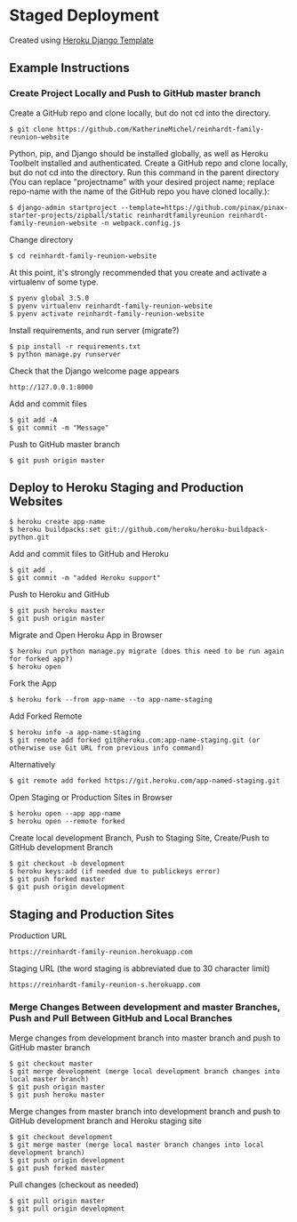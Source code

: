 # Staged Deployment

Created using [Heroku Django Template](https://github.com/heroku/heroku-django-template)

## Example Instructions

### Create Project Locally and Push to GitHub master branch

Create a GitHub repo and clone locally, but do not cd into the directory. 

    $ git clone https://github.com/KatherineMichel/reinhardt-family-reunion-website

Python, pip, and Django should be installed globally, as well as Heroku Toolbelt installed and authenticated. Create a GitHub repo and clone locally, but do not cd into the directory. Run this command in the parent directory (You can replace "projectname" with your desired project name; replace repo-name with the name of the GitHub repo you have cloned locally.):

    $ django-admin startproject --template=https://github.com/pinax/pinax-starter-projects/zipball/static reinhardtfamilyreunion reinhardt-family-reunion-website -n webpack.config.js

Change directory

    $ cd reinhardt-family-reunion-website

At this point, it's strongly recommended that you create and activate a virtualenv of some type. 

    $ pyenv global 3.5.0
    $ pyenv virtualenv reinhardt-family-reunion-website
    $ pyenv activate reinhardt-family-reunion-website

Install requirements, and run server (migrate?)

    $ pip install -r requirements.txt
    $ python manage.py runserver 
    
Check that the Django welcome page appears

    http://127.0.0.1:8000

Add and commit files

    $ git add -A
    $ git commit -m "Message"

Push to GitHub master branch

    $ git push origin master

## Deploy to Heroku Staging and Production Websites

    $ heroku create app-name
    $ heroku buildpacks:set git://github.com/heroku/heroku-buildpack-python.git

Add and commit files to GitHub and Heroku

    $ git add .
    $ git commit -m "added Heroku support"

Push to Heroku and GitHub

    $ git push heroku master
    $ git push origin master

Migrate and Open Heroku App in Browser

    $ heroku run python manage.py migrate (does this need to be run again for forked app?)
    $ heroku open 

Fork the App

    $ heroku fork --from app-name --to app-name-staging

Add Forked Remote

    $ heroku info -a app-name-staging
    $ git remote add forked git@heroku.com:app-name-staging.git (or otherwise use Git URL from previous info command)

Alternatively 

    $ git remote add forked https://git.heroku.com/app-named-staging.git

Open Staging or Production Sites in Browser

    $ heroku open --app app-name
    $ heroku open --remote forked

Create local development Branch, Push to Staging Site, Create/Push to GitHub development Branch

    $ git checkout -b development 
    $ heroku keys:add (if needed due to publickeys error)
    $ git push forked master
    $ git push origin development

## Staging and Production Sites

Production URL

    https://reinhardt-family-reunion.herokuapp.com

Staging URL (the word staging is abbreviated due to 30 character limit)

    https://reinhardt-family-reunion-s.herokuapp.com

### Merge Changes Between development and master Branches, Push and Pull Between GitHub and Local Branches

Merge changes from development branch into master branch and push to GitHub master branch

    $ git checkout master
    $ git merge development (merge local development branch changes into local master branch)
    $ git push origin master
    $ git push heroku master

Merge changes from master branch into development branch and push to GitHub development branch and Heroku staging site

    $ git checkout development
    $ git merge master (merge local master branch changes into local development branch)
    $ git push origin development
    $ git push forked master

Pull changes (checkout as needed)

    $ git pull origin master
    $ git pull origin development
